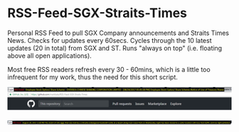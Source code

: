 # RSS-Feed-SGX-Straits-Times
Personal RSS Feed to pull SGX Company announcements and Straits Times News.
Checks for updates every 60secs.
Cycles through the 10 latest updates (20 in total) from SGX and ST.
Runs "always on top" (i.e. floating above all open applications).

Most free RSS readers refresh every 30 - 60mins, which is a little too infrequent for my work, thus the need for this short script.

![alt text](https://github.com/markbala/RSS-Feed-SGX-Straits-Times/blob/master/Capture.png)

![alt text](https://github.com/markbala/RSS-Feed-SGX-Straits-Times/blob/master/Capture2.png)
